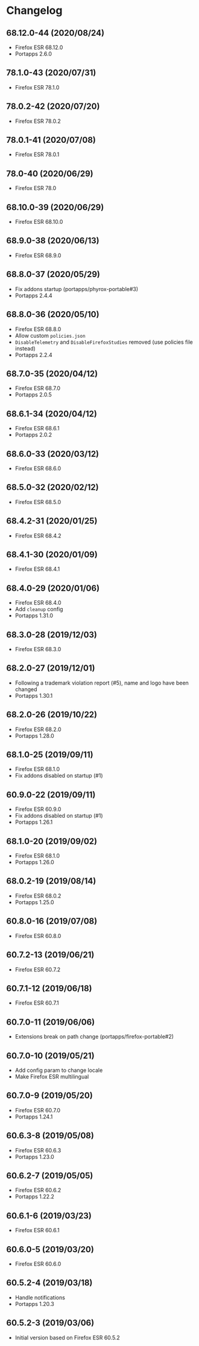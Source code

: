 # Changelog

## 68.12.0-44 (2020/08/24)

* Firefox ESR 68.12.0
* Portapps 2.6.0

## 78.1.0-43 (2020/07/31)

* Firefox ESR 78.1.0

## 78.0.2-42 (2020/07/20)

* Firefox ESR 78.0.2

## 78.0.1-41 (2020/07/08)

* Firefox ESR 78.0.1

## 78.0-40 (2020/06/29)

* Firefox ESR 78.0

## 68.10.0-39 (2020/06/29)

* Firefox ESR 68.10.0

## 68.9.0-38 (2020/06/13)

* Firefox ESR 68.9.0

## 68.8.0-37 (2020/05/29)

* Fix addons startup (portapps/phyrox-portable#3) 
* Portapps 2.4.4

## 68.8.0-36 (2020/05/10)

* Firefox ESR 68.8.0
* Allow custom `policies.json`
* `DisableTelemetry` and `DisableFirefoxStudies` removed (use policies file instead)
* Portapps 2.2.4

## 68.7.0-35 (2020/04/12)

* Firefox ESR 68.7.0
* Portapps 2.0.5

## 68.6.1-34 (2020/04/12)

* Firefox ESR 68.6.1
* Portapps 2.0.2

## 68.6.0-33 (2020/03/12)

* Firefox ESR 68.6.0

## 68.5.0-32 (2020/02/12)

* Firefox ESR 68.5.0

## 68.4.2-31 (2020/01/25)

* Firefox ESR 68.4.2

## 68.4.1-30 (2020/01/09)

* Firefox ESR 68.4.1

## 68.4.0-29 (2020/01/06)

* Firefox ESR 68.4.0
* Add `cleanup` config
* Portapps 1.31.0

## 68.3.0-28 (2019/12/03)

* Firefox ESR 68.3.0

## 68.2.0-27 (2019/12/01)

* Following a trademark violation report (#5), name and logo have been changed
* Portapps 1.30.1

## 68.2.0-26 (2019/10/22)

* Firefox ESR 68.2.0
* Portapps 1.28.0

## 68.1.0-25 (2019/09/11)

* Firefox ESR 68.1.0
* Fix addons disabled on startup (#1)

## 60.9.0-22 (2019/09/11)

* Firefox ESR 60.9.0
* Fix addons disabled on startup (#1)
* Portapps 1.26.1

## 68.1.0-20 (2019/09/02)

* Firefox ESR 68.1.0
* Portapps 1.26.0

## 68.0.2-19 (2019/08/14)

* Firefox ESR 68.0.2
* Portapps 1.25.0

## 60.8.0-16 (2019/07/08)

* Firefox ESR 60.8.0

## 60.7.2-13 (2019/06/21)

* Firefox ESR 60.7.2

## 60.7.1-12 (2019/06/18)

* Firefox ESR 60.7.1

## 60.7.0-11 (2019/06/06)

* Extensions break on path change (portapps/firefox-portable#2)

## 60.7.0-10 (2019/05/21)

* Add config param to change locale
* Make Firefox ESR multilingual

## 60.7.0-9 (2019/05/20)

* Firefox ESR 60.7.0
* Portapps 1.24.1

## 60.6.3-8 (2019/05/08)

* Firefox ESR 60.6.3
* Portapps 1.23.0

## 60.6.2-7 (2019/05/05)

* Firefox ESR 60.6.2
* Portapps 1.22.2

## 60.6.1-6 (2019/03/23)

* Firefox ESR 60.6.1

## 60.6.0-5 (2019/03/20)

* Firefox ESR 60.6.0

## 60.5.2-4 (2019/03/18)

* Handle notifications
* Portapps 1.20.3

## 60.5.2-3 (2019/03/06)

* Initial version based on Firefox ESR 60.5.2
